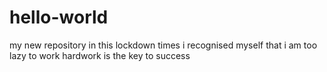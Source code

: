 # hello-world
my new repository
in this lockdown times i recognised myself that i am too lazy to work
hardwork is the key to success
